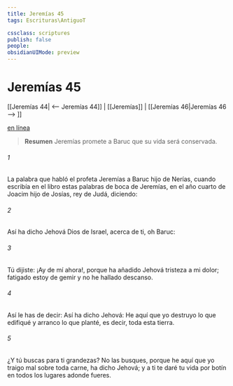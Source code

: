 ```yaml
---
title: Jeremías 45
tags: Escrituras\AntiguoT

cssclass: scriptures
publish: false
people:
obsidianUIMode: preview
---
```


# Jeremías 45
[[Jeremías 44| <-- Jeremías 44]] | [[Jeremías]] | [[Jeremías 46|Jeremías 46 --> ]]

[en línea](https://churchofjesuschrist.org/study/scriptures/ot/jer/45?lang=spa)

> __Resumen__
Jeremías promete a Baruc que su vida será conservada.

###### 1 
La palabra que habló el profeta Jeremías a Baruc hijo de Nerías, cuando escribía en el libro estas palabras de boca de Jeremías, en el año cuarto de Joacim hijo de Josías, rey de Judá, diciendo:

###### 2 
Así ha dicho Jehová Dios de Israel, acerca de ti, oh Baruc:

###### 3 
Tú dijiste: ¡Ay de mí ahora!, porque ha añadido Jehová tristeza a mi dolor; fatigado estoy de gemir y no he hallado descanso.

###### 4 
Así le has de decir: Así ha dicho Jehová: He aquí que yo destruyo lo que edifiqué y arranco lo que planté, es decir, toda esta tierra.

###### 5 
¿Y tú buscas para ti grandezas? No las busques, porque he aquí que yo traigo mal sobre toda carne, ha dicho Jehová; y a ti te daré tu vida por botín en todos los lugares adonde fueres.

